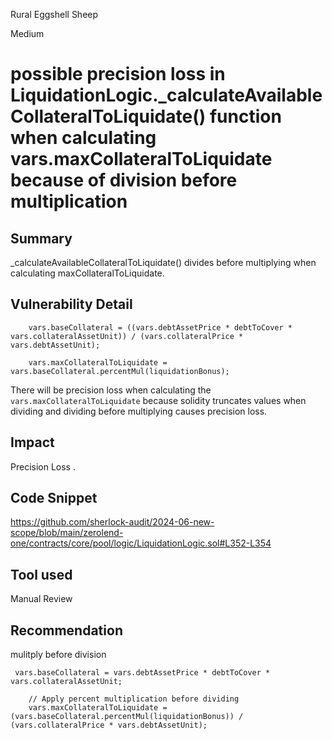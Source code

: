 Rural Eggshell Sheep

Medium

# possible precision loss in LiquidationLogic._calculateAvailableCollateralToLiquidate() function when calculating vars.maxCollateralToLiquidate because of division before multiplication

## Summary
_calculateAvailableCollateralToLiquidate() divides before multiplying when calculating maxCollateralToLiquidate.


## Vulnerability Detail
```solidity
    vars.baseCollateral = ((vars.debtAssetPrice * debtToCover * vars.collateralAssetUnit)) / (vars.collateralPrice * vars.debtAssetUnit);

    vars.maxCollateralToLiquidate = vars.baseCollateral.percentMul(liquidationBonus);
```

There will be precision loss when calculating the ``vars.maxCollateralToLiquidate`` because solidity truncates values when dividing and dividing before multiplying causes precision loss.
## Impact
Precision Loss .
## Code Snippet
https://github.com/sherlock-audit/2024-06-new-scope/blob/main/zerolend-one/contracts/core/pool/logic/LiquidationLogic.sol#L352-L354
## Tool used

Manual Review

## Recommendation

mulitply before division 
```solidity
 vars.baseCollateral = vars.debtAssetPrice * debtToCover * vars.collateralAssetUnit;

    // Apply percent multiplication before dividing
    vars.maxCollateralToLiquidate = (vars.baseCollateral.percentMul(liquidationBonus)) / (vars.collateralPrice * vars.debtAssetUnit);

```